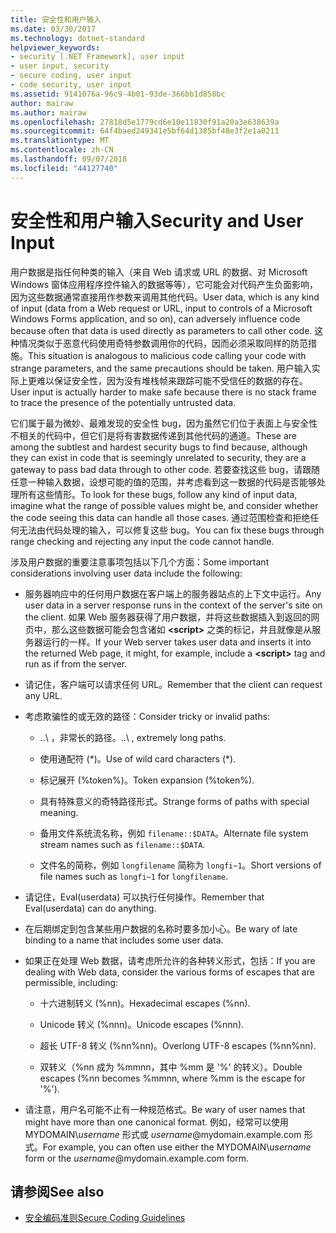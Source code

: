 ```yaml
---
title: 安全性和用户输入
ms.date: 03/30/2017
ms.technology: dotnet-standard
helpviewer_keywords:
- security [.NET Framework], user input
- user input, security
- secure coding, user input
- code security, user input
ms.assetid: 9141076a-96c9-4b01-93de-366bb1d858bc
author: mairaw
ms.author: mairaw
ms.openlocfilehash: 27818d5e1779cd6e10e11830f91a20a3e638639a
ms.sourcegitcommit: 64f4baed249341e5bf64d1385bf48e3f2e1a0211
ms.translationtype: MT
ms.contentlocale: zh-CN
ms.lasthandoff: 09/07/2018
ms.locfileid: "44127740"
---
```

# <a name="security-and-user-input"></a><span data-ttu-id="c60b7-102">安全性和用户输入</span><span class="sxs-lookup"><span data-stu-id="c60b7-102">Security and User Input</span></span>
<span data-ttu-id="c60b7-103">用户数据是指任何种类的输入（来自 Web 请求或 URL 的数据、对 Microsoft Windows 窗体应用程序控件输入的数据等等），它可能会对代码产生负面影响，因为这些数据通常直接用作参数来调用其他代码。</span><span class="sxs-lookup"><span data-stu-id="c60b7-103">User data, which is any kind of input (data from a Web request or URL, input to controls of a Microsoft Windows Forms application, and so on), can adversely influence code because often that data is used directly as parameters to call other code.</span></span> <span data-ttu-id="c60b7-104">这种情况类似于恶意代码使用奇特参数调用你的代码，因而必须采取同样的防范措施。</span><span class="sxs-lookup"><span data-stu-id="c60b7-104">This situation is analogous to malicious code calling your code with strange parameters, and the same precautions should be taken.</span></span> <span data-ttu-id="c60b7-105">用户输入实际上更难以保证安全性，因为没有堆栈帧来跟踪可能不受信任的数据的存在。</span><span class="sxs-lookup"><span data-stu-id="c60b7-105">User input is actually harder to make safe because there is no stack frame to trace the presence of the potentially untrusted data.</span></span>  
  
 <span data-ttu-id="c60b7-106">它们属于最为微妙、最难发现的安全性 bug，因为虽然它们位于表面上与安全性不相关的代码中，但它们是将有害数据传递到其他代码的通道。</span><span class="sxs-lookup"><span data-stu-id="c60b7-106">These are among the subtlest and hardest security bugs to find because, although they can exist in code that is seemingly unrelated to security, they are a gateway to pass bad data through to other code.</span></span> <span data-ttu-id="c60b7-107">若要查找这些 bug，请跟随任意一种输入数据，设想可能的值的范围，并考虑看到这一数据的代码是否能够处理所有这些情形。</span><span class="sxs-lookup"><span data-stu-id="c60b7-107">To look for these bugs, follow any kind of input data, imagine what the range of possible values might be, and consider whether the code seeing this data can handle all those cases.</span></span> <span data-ttu-id="c60b7-108">通过范围检查和拒绝任何无法由代码处理的输入，可以修复这些 bug。</span><span class="sxs-lookup"><span data-stu-id="c60b7-108">You can fix these bugs through range checking and rejecting any input the code cannot handle.</span></span>  
  
 <span data-ttu-id="c60b7-109">涉及用户数据的重要注意事项包括以下几个方面：</span><span class="sxs-lookup"><span data-stu-id="c60b7-109">Some important considerations involving user data include the following:</span></span>  
  
-   <span data-ttu-id="c60b7-110">服务器响应中的任何用户数据在客户端上的服务器站点的上下文中运行。</span><span class="sxs-lookup"><span data-stu-id="c60b7-110">Any user data in a server response runs in the context of the server's site on the client.</span></span> <span data-ttu-id="c60b7-111">如果 Web 服务器获得了用户数据，并将这些数据插入到返回的网页中，那么这些数据可能会包含诸如 **\<script>** 之类的标记，并且就像是从服务器运行的一样。</span><span class="sxs-lookup"><span data-stu-id="c60b7-111">If your Web server takes user data and inserts it into the returned Web page, it might, for example, include a **\<script>** tag and run as if from the server.</span></span>  
  
-   <span data-ttu-id="c60b7-112">请记住，客户端可以请求任何 URL。</span><span class="sxs-lookup"><span data-stu-id="c60b7-112">Remember that the client can request any URL.</span></span>  
  
-   <span data-ttu-id="c60b7-113">考虑欺骗性的或无效的路径：</span><span class="sxs-lookup"><span data-stu-id="c60b7-113">Consider tricky or invalid paths:</span></span>  
  
    -   <span data-ttu-id="c60b7-114">..\ ，非常长的路径。</span><span class="sxs-lookup"><span data-stu-id="c60b7-114">..\ , extremely long paths.</span></span>  
  
    -   <span data-ttu-id="c60b7-115">使用通配符 (\*)。</span><span class="sxs-lookup"><span data-stu-id="c60b7-115">Use of wild card characters (\*).</span></span>  
  
    -   <span data-ttu-id="c60b7-116">标记展开 (%token%)。</span><span class="sxs-lookup"><span data-stu-id="c60b7-116">Token expansion (%token%).</span></span>  
  
    -   <span data-ttu-id="c60b7-117">具有特殊意义的奇特路径形式。</span><span class="sxs-lookup"><span data-stu-id="c60b7-117">Strange forms of paths with special meaning.</span></span>  
  
    -   <span data-ttu-id="c60b7-118">备用文件系统流名称，例如 `filename::$DATA`。</span><span class="sxs-lookup"><span data-stu-id="c60b7-118">Alternate file system stream names such as `filename::$DATA`.</span></span>  
  
    -   <span data-ttu-id="c60b7-119">文件名的简称，例如 `longfilename` 简称为 `longfi~1`。</span><span class="sxs-lookup"><span data-stu-id="c60b7-119">Short versions of file names such as `longfi~1` for `longfilename`.</span></span>  
  
-   <span data-ttu-id="c60b7-120">请记住，Eval(userdata) 可以执行任何操作。</span><span class="sxs-lookup"><span data-stu-id="c60b7-120">Remember that Eval(userdata) can do anything.</span></span>  
  
-   <span data-ttu-id="c60b7-121">在后期绑定到包含某些用户数据的名称时要多加小心。</span><span class="sxs-lookup"><span data-stu-id="c60b7-121">Be wary of late binding to a name that includes some user data.</span></span>  
  
-   <span data-ttu-id="c60b7-122">如果正在处理 Web 数据，请考虑所允许的各种转义形式，包括：</span><span class="sxs-lookup"><span data-stu-id="c60b7-122">If you are dealing with Web data, consider the various forms of escapes that are permissible, including:</span></span>  
  
    -   <span data-ttu-id="c60b7-123">十六进制转义 (%nn)。</span><span class="sxs-lookup"><span data-stu-id="c60b7-123">Hexadecimal escapes (%nn).</span></span>  
  
    -   <span data-ttu-id="c60b7-124">Unicode 转义 (%nnn)。</span><span class="sxs-lookup"><span data-stu-id="c60b7-124">Unicode escapes (%nnn).</span></span>  
  
    -   <span data-ttu-id="c60b7-125">超长 UTF-8 转义 (%nn%nn)。</span><span class="sxs-lookup"><span data-stu-id="c60b7-125">Overlong UTF-8 escapes (%nn%nn).</span></span>  
  
    -   <span data-ttu-id="c60b7-126">双转义（%nn 成为 %mmnn，其中 %mm 是 '%' 的转义）。</span><span class="sxs-lookup"><span data-stu-id="c60b7-126">Double escapes (%nn becomes %mmnn, where %mm is the escape for '%').</span></span>  
  
-   <span data-ttu-id="c60b7-127">请注意，用户名可能不止有一种规范格式。</span><span class="sxs-lookup"><span data-stu-id="c60b7-127">Be wary of user names that might have more than one canonical format.</span></span> <span data-ttu-id="c60b7-128">例如，经常可以使用 MYDOMAIN\\*username* 形式或 *username*@mydomain.example.com 形式。</span><span class="sxs-lookup"><span data-stu-id="c60b7-128">For example, you can often use either the MYDOMAIN\\*username* form or the *username*@mydomain.example.com form.</span></span>  
  
## <a name="see-also"></a><span data-ttu-id="c60b7-129">请参阅</span><span class="sxs-lookup"><span data-stu-id="c60b7-129">See also</span></span>

- [<span data-ttu-id="c60b7-130">安全编码准则</span><span class="sxs-lookup"><span data-stu-id="c60b7-130">Secure Coding Guidelines</span></span>](../../../docs/standard/security/secure-coding-guidelines.md)
